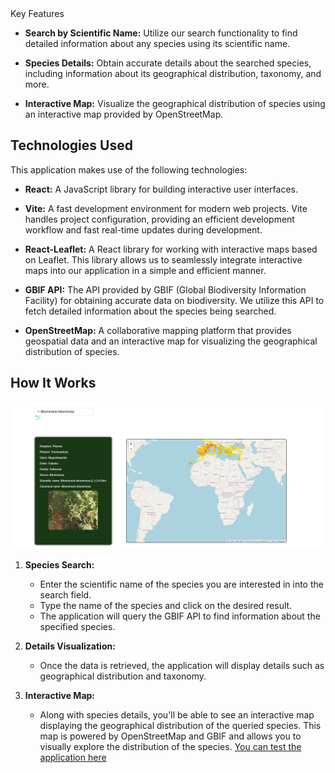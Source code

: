<div align="justify>
# Web Application for Species Search with React and GBIF API

Welcome to our species search web application, where you can explore a wide variety of organisms using their scientific names.

## Key Features

- **Search by Scientific Name:** Utilize our search functionality to find detailed information about any species using its scientific name.
  
- **Species Details:** Obtain accurate details about the searched species, including information about its geographical distribution, taxonomy, and more.
  
- **Interactive Map:** Visualize the geographical distribution of species using an interactive map provided by OpenStreetMap.

## Technologies Used

This application makes use of the following technologies:

- **React:** A JavaScript library for building interactive user interfaces.

- **Vite:** A fast development environment for modern web projects. Vite handles project configuration, providing an efficient development workflow and fast real-time updates during development.

- **React-Leaflet:** A React library for working with interactive maps based on Leaflet. This library allows us to seamlessly integrate interactive maps into our application in a simple and efficient manner.

- **GBIF API:** The API provided by GBIF (Global Biodiversity Information Facility) for obtaining accurate data on biodiversity. We utilize this API to fetch detailed information about the species being searched.

- **OpenStreetMap:** A collaborative mapping platform that provides geospatial data and an interactive map for visualizing the geographical distribution of species.

## How It Works

![Specie detail image](img/gbif-app-image.png)

1. **Species Search:**
   - Enter the scientific name of the species you are interested in into the search field.
   - Type the name of the species and click on the desired result.
   - The application will query the GBIF API to find information about the specified species.
   
2. **Details Visualization:**
   - Once the data is retrieved, the application will display details such as geographical distribution and taxonomy.
   
3. **Interactive Map:**
   - Along with species details, you'll be able to see an interactive map displaying the geographical distribution of the queried species. This map is powered by OpenStreetMap and GBIF and allows you to visually explore the distribution of the species.
<a href="https://gbif-react.netlify.app/specie/2952882">You can test the application here</a>
</div>
